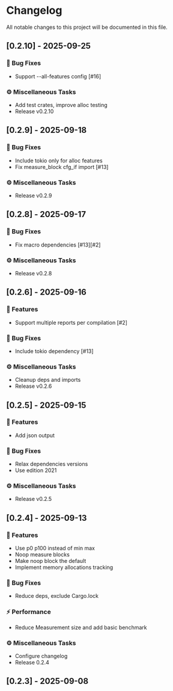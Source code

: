 # Changelog

All notable changes to this project will be documented in this file.

## [0.2.10] - 2025-09-25

### 🐛 Bug Fixes

- Support --all-features config [#16]

### ⚙️ Miscellaneous Tasks

- Add test crates, improve alloc testing
- Release v0.2.10

## [0.2.9] - 2025-09-18

### 🐛 Bug Fixes

- Include tokio only for alloc features
- Fix measure_block cfg_if import [#13]

### ⚙️ Miscellaneous Tasks

- Release v0.2.9

## [0.2.8] - 2025-09-17

### 🐛 Bug Fixes

- Fix macro dependencies [#13][#2]

### ⚙️ Miscellaneous Tasks

- Release v0.2.8

## [0.2.6] - 2025-09-16

### 🚀 Features

- Support multiple reports per compilation [#2]

### 🐛 Bug Fixes

- Include tokio dependency [#13]

### ⚙️ Miscellaneous Tasks

- Cleanup deps and imports
- Release v0.2.6

## [0.2.5] - 2025-09-15

### 🚀 Features

- Add json output

### 🐛 Bug Fixes

- Relax dependencies versions
- Use edition 2021

### ⚙️ Miscellaneous Tasks

- Release v0.2.5

## [0.2.4] - 2025-09-13

### 🚀 Features

- Use p0 p100 instead of min max
- Noop measure blocks
- Make noop block the default
- Implement memory allocations tracking

### 🐛 Bug Fixes

- Reduce deps, exclude Cargo.lock

### ⚡ Performance

- Reduce Measurement size and add basic benchmark

### ⚙️ Miscellaneous Tasks

- Configure changelog
- Release 0.2.4

## [0.2.3] - 2025-09-08

<!-- generated by git-cliff -->
